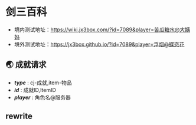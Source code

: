 # 剑三百科
+ 境内测试地址：https://wiki.jx3box.com/?id=7089&player=苦瓜糖水@大姨妈
+ 境外测试地址：https://jx3box.github.io/?id=7089&player=浮烟@蝶恋花

## 🌏 成就请求
+ ***type*** : cj-成就,item-物品
+ ***id*** : 成就ID,ItemID
+ ***player*** : 角色名@服务器

## rewrite
